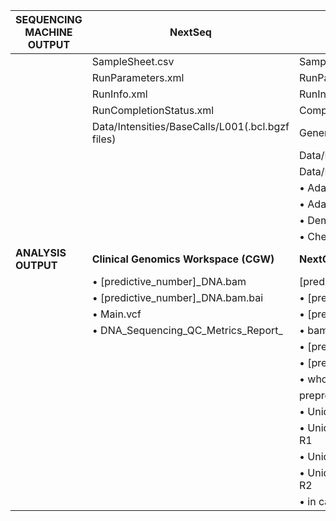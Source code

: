 | **SEQUENCING MACHINE OUTPUT**                      | **NextSeq**                                      | **MiSeq**                                           |
|----------------------------------------------------|--------------------------------------------------|-----------------------------------------------------|
|                                                    | SampleSheet.csv                                  | SampleSheet.csv                                     |
|                                                    | RunParameters.xml                                | RunParameters.xml                                   |
|                                                    | RunInfo.xml                                      | RunInfo.xml                                         |
|                                                    | RunCompletionStatus.xml                          | CompletedJobInfo.xml                                |
|                                                    | Data/Intensities/BaseCalls/L001(.bcl.bgzf files) | GenerateFASTQRunStatistics.xml                      |
|                                                    |                                                  | Data/Intensities/BaseCalls/[predictive_number].fastq.gz |
|                                                    |                                                  | Data/Intensities/BaseCalls/Alignment/               | 
|                                                    |                                                  |    • AdapterCounts.txt                              |
|                                                    |                                                  |    • AdapterTrimming.txt                            |
|                                                    |                                                  |    • DemultiplexSummaryF1L1.txt                     |
|                                                    |                                                  |    • Checkpoint.txt                                 |
| **ANALYSIS OUTPUT**                                | **Clinical Genomics Workspace (CGW)**            | **NextGENe**                                        |
|                                                    |• [predictive_number]_DNA.bam                     | [predictive_number] folder                          |
|                                                    |• [predictive_number]_DNA.bam.bai                 | • [predictive_number].bam                           |
|                                                    |• Main.vcf                                        | • [predictive_number].bam.bai                       |
|                                                    |• DNA_Sequencing_QC_Metrics_Report_               | • bamconversion.txt                                 |
|                                                    |                                                  | • [predictive_number]_Parameters.txt                |
|                                                    |                                                  | • [predictive_number]_StatInfo.txt                  |
|                                                    |                                                  | • whole folder Reports (containing VCF files)       |
|                                                    |                                                  | preprocessed folder                                 |
|                                                    |                                                  | • Unique_convert.txt per R1/_convert.txt per R1     |
|                                                    |                                                  | • Unique_converted.fasta per R1/_converted.fasta per R1|
|                                                    |                                                  | • Unique_convert.txt per R2/_convert.txt per R2 
|                                                    |                                                  | • Unique_converted.fasta per R2/_converted.fasta per R2|
|                                                    |                                                  | • in case of availability: RemoveDuplicates.txt     | 


